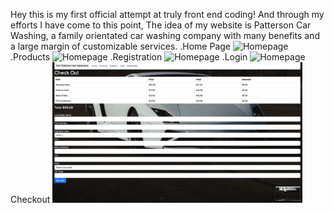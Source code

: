 Hey this is my first official attempt at truly front end coding! And through my efforts I have come to this point, The idea of my website is Patterson Car Washing, a family orientated car washing company with many benefits and a large margin of customizable services. 
.Home Page
<img src="preview/page1.png" alt="Homepage" width="400px">
.Products
<img src="preview/page2.png" alt="Homepage" width="400px">
.Registration
<img src="preview/page3.png" alt="Homepage" width="400px">
.Login
<img src="preview/page4.png" alt="Homepage" width="400px">
Checkout
<img src="preview/page5.png" alt="Homepage" width="400px">

